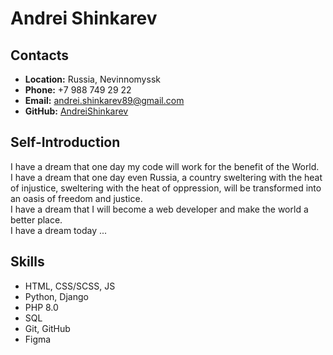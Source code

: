 # Andrei Shinkarev

## Contacts
* __Location:__ Russia, Nevinnomyssk
* __Phone:__ +7 988 749 29 22
* __Email:__ andrei.shinkarev89@gmail.com
* __GitHub:__ [AndreiShinkarev](https://github.com/AndreiShinkarev)

## Self-Introduction
I have a dream that one day my code will work for the benefit of the World.\
I have a dream that one day even Russia, a country sweltering with the heat of injustice, sweltering with the heat of oppression, will be transformed into an oasis of freedom and justice.\
I have a dream that I will become a web developer and make the world a better place.\
I have a dream today ...

## Skills
* HTML, CSS/SCSS, JS
* Python, Django
* PHP 8.0
* SQL
* Git, GitHub
* Figma
